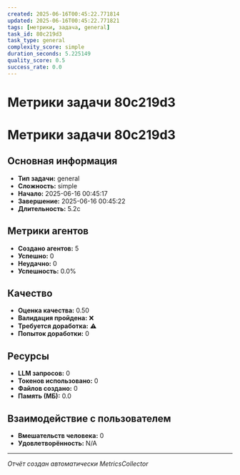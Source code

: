 ```yaml
---
created: 2025-06-16T00:45:22.771814
updated: 2025-06-16T00:45:22.771821
tags: [метрики, задача, general]
task_id: 80c219d3
task_type: general
complexity_score: simple
duration_seconds: 5.225149
quality_score: 0.5
success_rate: 0.0
---
```


# Метрики задачи 80c219d3

# Метрики задачи 80c219d3

## Основная информация
- **Тип задачи:** general
- **Сложность:** simple
- **Начало:** 2025-06-16 00:45:17
- **Завершение:** 2025-06-16 00:45:22
- **Длительность:** 5.2с

## Метрики агентов
- **Создано агентов:** 5
- **Успешно:** 0
- **Неудачно:** 0
- **Успешность:** 0.0%

## Качество
- **Оценка качества:** 0.50
- **Валидация пройдена:** ❌
- **Требуется доработка:** ⚠️
- **Попыток доработки:** 0

## Ресурсы
- **LLM запросов:** 0
- **Токенов использовано:** 0
- **Файлов создано:** 0
- **Память (МБ):** 0.0

## Взаимодействие с пользователем
- **Вмешательств человека:** 0
- **Удовлетворённость:** N/A

---
*Отчёт создан автоматически MetricsCollector*
